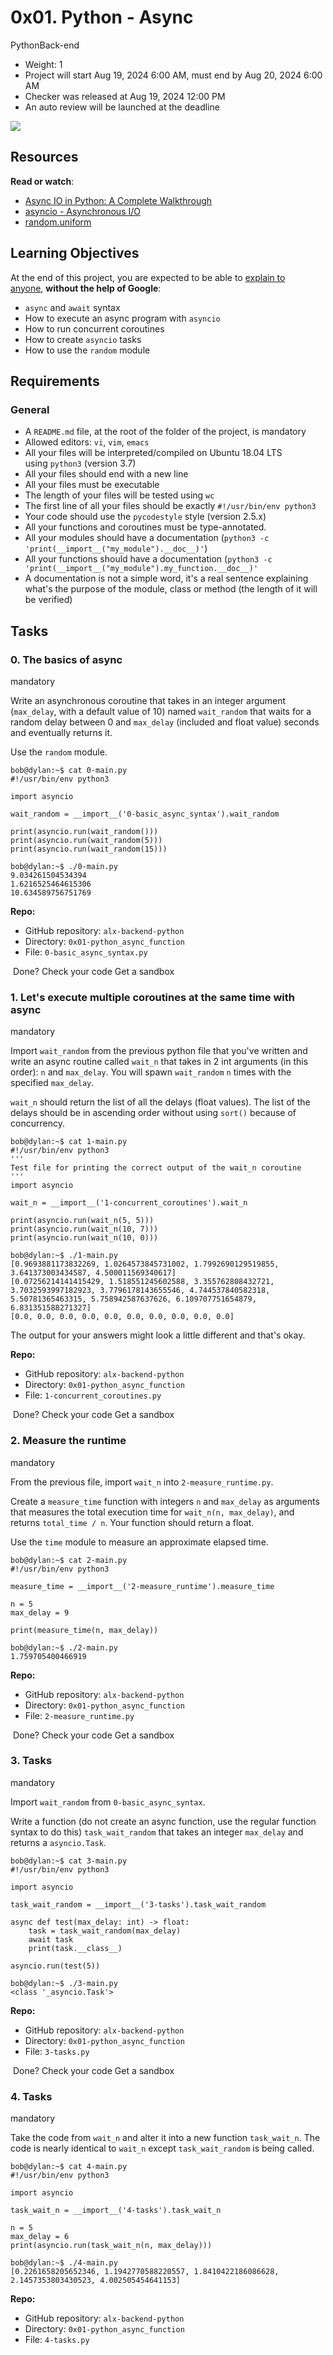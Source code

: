 0x01. Python - Async
====================

PythonBack-end

-   Weight: 1
-   Project will start Aug 19, 2024 6:00 AM, must end by Aug 20, 2024 6:00 AM
-   Checker was released at Aug 19, 2024 12:00 PM
-   An auto review will be launched at the deadline

![](https://s3.amazonaws.com/alx-intranet.hbtn.io/uploads/medias/2019/12/4aeaa9c3cb1f316c05c4.png?X-Amz-Algorithm=AWS4-HMAC-SHA256&X-Amz-Credential=AKIARDDGGGOUSBVO6H7D%2F20240819%2Fus-east-1%2Fs3%2Faws4_request&X-Amz-Date=20240819T191628Z&X-Amz-Expires=86400&X-Amz-SignedHeaders=host&X-Amz-Signature=61fc69101e5b9f7c21d9bdde65a72f3d53d8e4f8e475526e0e230f5d7c9c5f38)

Resources
---------

**Read or watch**:

-   [Async IO in Python: A Complete Walkthrough](https://intranet.alxswe.com/rltoken/zYkXScziW1D5rNdNEvObjQ "Async IO in Python: A Complete Walkthrough")
-   [asyncio - Asynchronous I/O](https://intranet.alxswe.com/rltoken/aZUO4GiWHbPIrVBIwptFAw "asyncio - Asynchronous I/O")
-   [random.uniform](https://intranet.alxswe.com/rltoken/72mVf1s8rx2ih_U2WjBmaA "random.uniform")

Learning Objectives
-------------------

At the end of this project, you are expected to be able to [explain to anyone](https://intranet.alxswe.com/rltoken/RzzuxS2J7-SysSxP0Hu3cA "explain to anyone"), **without the help of Google**:

-   `async` and `await` syntax
-   How to execute an async program with `asyncio`
-   How to run concurrent coroutines
-   How to create `asyncio` tasks
-   How to use the `random` module

Requirements
------------

### General

-   A `README.md` file, at the root of the folder of the project, is mandatory
-   Allowed editors: `vi`, `vim`, `emacs`
-   All your files will be interpreted/compiled on Ubuntu 18.04 LTS using `python3` (version 3.7)
-   All your files should end with a new line
-   All your files must be executable
-   The length of your files will be tested using `wc`
-   The first line of all your files should be exactly `#!/usr/bin/env python3`
-   Your code should use the `pycodestyle` style (version 2.5.x)
-   All your functions and coroutines must be type-annotated.
-   All your modules should have a documentation (`python3 -c 'print(__import__("my_module").__doc__)'`)
-   All your functions should have a documentation (`python3 -c 'print(__import__("my_module").my_function.__doc__)'`
-   A documentation is not a simple word, it's a real sentence explaining what's the purpose of the module, class or method (the length of it will be verified)

Tasks
-----

### 0\. The basics of async

mandatory

Write an asynchronous coroutine that takes in an integer argument (`max_delay`, with a default value of 10) named `wait_random` that waits for a random delay between 0 and `max_delay` (included and float value) seconds and eventually returns it.

Use the `random` module.

```
bob@dylan:~$ cat 0-main.py
#!/usr/bin/env python3

import asyncio

wait_random = __import__('0-basic_async_syntax').wait_random

print(asyncio.run(wait_random()))
print(asyncio.run(wait_random(5)))
print(asyncio.run(wait_random(15)))

bob@dylan:~$ ./0-main.py
9.034261504534394
1.6216525464615306
10.634589756751769

```

**Repo:**

-   GitHub repository: `alx-backend-python`
-   Directory: `0x01-python_async_function`
-   File: `0-basic_async_syntax.py`

 Done? Check your code Get a sandbox

### 1\. Let's execute multiple coroutines at the same time with async

mandatory

Import `wait_random` from the previous python file that you've written and write an async routine called `wait_n` that takes in 2 int arguments (in this order): `n` and `max_delay`. You will spawn `wait_random` `n` times with the specified `max_delay`.

`wait_n` should return the list of all the delays (float values). The list of the delays should be in ascending order without using `sort()` because of concurrency.

```
bob@dylan:~$ cat 1-main.py
#!/usr/bin/env python3
'''
Test file for printing the correct output of the wait_n coroutine
'''
import asyncio

wait_n = __import__('1-concurrent_coroutines').wait_n

print(asyncio.run(wait_n(5, 5)))
print(asyncio.run(wait_n(10, 7)))
print(asyncio.run(wait_n(10, 0)))

bob@dylan:~$ ./1-main.py
[0.9693881173832269, 1.0264573845731002, 1.7992690129519855, 3.641373003434587, 4.500011569340617]
[0.07256214141415429, 1.518551245602588, 3.355762808432721, 3.7032593997182923, 3.7796178143655546, 4.744537840582318, 5.50781365463315, 5.758942587637626, 6.109707751654879, 6.831351588271327]
[0.0, 0.0, 0.0, 0.0, 0.0, 0.0, 0.0, 0.0, 0.0, 0.0]

```

The output for your answers might look a little different and that's okay.

**Repo:**

-   GitHub repository: `alx-backend-python`
-   Directory: `0x01-python_async_function`
-   File: `1-concurrent_coroutines.py`

 Done? Check your code Get a sandbox

### 2\. Measure the runtime

mandatory

From the previous file, import `wait_n` into `2-measure_runtime.py`.

Create a `measure_time` function with integers `n` and `max_delay` as arguments that measures the total execution time for `wait_n(n, max_delay)`, and returns `total_time / n`. Your function should return a float.

Use the `time` module to measure an approximate elapsed time.

```
bob@dylan:~$ cat 2-main.py
#!/usr/bin/env python3

measure_time = __import__('2-measure_runtime').measure_time

n = 5
max_delay = 9

print(measure_time(n, max_delay))

bob@dylan:~$ ./2-main.py
1.759705400466919

```

**Repo:**

-   GitHub repository: `alx-backend-python`
-   Directory: `0x01-python_async_function`
-   File: `2-measure_runtime.py`

 Done? Check your code Get a sandbox

### 3\. Tasks

mandatory

Import `wait_random` from `0-basic_async_syntax`.

Write a function (do not create an async function, use the regular function syntax to do this) `task_wait_random` that takes an integer `max_delay` and returns a `asyncio.Task`.

```
bob@dylan:~$ cat 3-main.py
#!/usr/bin/env python3

import asyncio

task_wait_random = __import__('3-tasks').task_wait_random

async def test(max_delay: int) -> float:
    task = task_wait_random(max_delay)
    await task
    print(task.__class__)

asyncio.run(test(5))

bob@dylan:~$ ./3-main.py
<class '_asyncio.Task'>

```

**Repo:**

-   GitHub repository: `alx-backend-python`
-   Directory: `0x01-python_async_function`
-   File: `3-tasks.py`

 Done? Check your code Get a sandbox

### 4\. Tasks

mandatory

Take the code from `wait_n` and alter it into a new function `task_wait_n`. The code is nearly identical to `wait_n` except `task_wait_random` is being called.

```
bob@dylan:~$ cat 4-main.py
#!/usr/bin/env python3

import asyncio

task_wait_n = __import__('4-tasks').task_wait_n

n = 5
max_delay = 6
print(asyncio.run(task_wait_n(n, max_delay)))

bob@dylan:~$ ./4-main.py
[0.2261658205652346, 1.1942770588220557, 1.8410422186086628, 2.1457353803430523, 4.002505454641153]

```

**Repo:**

-   GitHub repository: `alx-backend-python`
-   Directory: `0x01-python_async_function`
-   File: `4-tasks.py`
